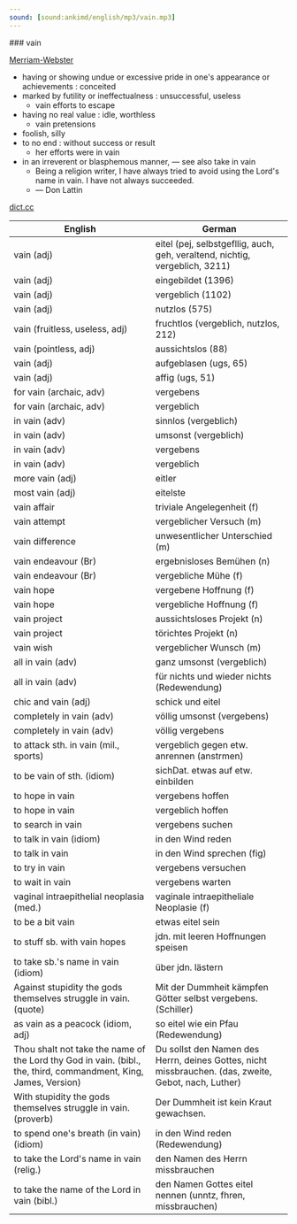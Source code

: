 ```yaml
---
sound: [sound:ankimd/english/mp3/vain.mp3]
---
```


\### vain

[Merriam-Webster](https://www.merriam-webster.com/dictionary/vain)

- having or showing undue or excessive pride in one's appearance or achievements : conceited
- marked by futility or ineffectualness : unsuccessful, useless
    - vain efforts to escape
- having no real value : idle, worthless
    - vain pretensions
- foolish, silly
- to no end : without success or result
    - her efforts were in vain
- in an irreverent or blasphemous manner, — see also take in vain
    - Being a religion writer, I have always tried to avoid using the Lord's name in vain. I have not always succeeded.
    - — Don Lattin

[dict.cc](https://www.dict.cc/vain)

| English        | German       |
| -------------- | ------------ |
| vain (adj) | eitel (pej, selbstgefllig, auch, geh, veraltend, nichtig, vergeblich, 3211) |
| vain (adj) | eingebildet (1396) |
| vain (adj) | vergeblich (1102) |
| vain (adj) | nutzlos (575) |
| vain (fruitless, useless, adj) | fruchtlos (vergeblich, nutzlos, 212) |
| vain (pointless, adj) | aussichtslos (88) |
| vain (adj) | aufgeblasen (ugs, 65) |
| vain (adj) | affig (ugs, 51) |
| for vain (archaic, adv) | vergebens |
| for vain (archaic, adv) | vergeblich |
| in vain (adv) | sinnlos (vergeblich) |
| in vain (adv) | umsonst (vergeblich) |
| in vain (adv) | vergebens |
| in vain (adv) | vergeblich |
| more vain (adj) | eitler |
| most vain (adj) | eitelste |
| vain affair | triviale Angelegenheit (f) |
| vain attempt | vergeblicher Versuch (m) |
| vain difference | unwesentlicher Unterschied (m) |
| vain endeavour (Br) | ergebnisloses Bemühen (n) |
| vain endeavour (Br) | vergebliche Mühe (f) |
| vain hope | vergebene Hoffnung (f) |
| vain hope | vergebliche Hoffnung (f) |
| vain project | aussichtsloses Projekt (n) |
| vain project | törichtes Projekt (n) |
| vain wish | vergeblicher Wunsch (m) |
| all in vain (adv) | ganz umsonst (vergeblich) |
| all in vain (adv) | für nichts und wieder nichts (Redewendung) |
| chic and vain (adj) | schick und eitel |
| completely in vain (adv) | völlig umsonst (vergebens) |
| completely in vain (adv) | völlig vergebens |
| to attack sth. in vain (mil., sports) | vergeblich gegen etw. anrennen (anstrmen) |
| to be vain of sth. (idiom) | sichDat. etwas auf etw. einbilden |
| to hope in vain | vergebens hoffen |
| to hope in vain | vergeblich hoffen |
| to search in vain | vergebens suchen |
| to talk in vain (idiom) | in den Wind reden |
| to talk in vain | in den Wind sprechen (fig) |
| to try in vain | vergebens versuchen |
| to wait in vain | vergebens warten |
| vaginal intraepithelial neoplasia <VAIN> (med.) | vaginale intraepitheliale Neoplasie <VAIN> (f) |
| to be a bit vain | etwas eitel sein |
| to stuff sb. with vain hopes | jdn. mit leeren Hoffnungen speisen |
| to take sb.'s name in vain (idiom) | über jdn. lästern |
| Against stupidity the gods themselves struggle in vain. (quote) | Mit der Dummheit kämpfen Götter selbst vergebens. (Schiller) |
| as vain as a peacock (idiom, adj) | so eitel wie ein Pfau (Redewendung) |
| Thou shalt not take the name of the Lord thy God in vain. (bibl., the, third, commandment, King, James, Version) | Du sollst den Namen des Herrn, deines Gottes, nicht missbrauchen. (das, zweite, Gebot, nach, Luther) |
| With stupidity the gods themselves struggle in vain. (proverb) | Der Dummheit ist kein Kraut gewachsen. |
| to spend one's breath (in vain) (idiom) | in den Wind reden (Redewendung) |
| to take the Lord's name in vain (relig.) | den Namen des Herrn missbrauchen |
| to take the name of the Lord in vain (bibl.) | den Namen Gottes eitel nennen (unntz, fhren, missbrauchen) |
